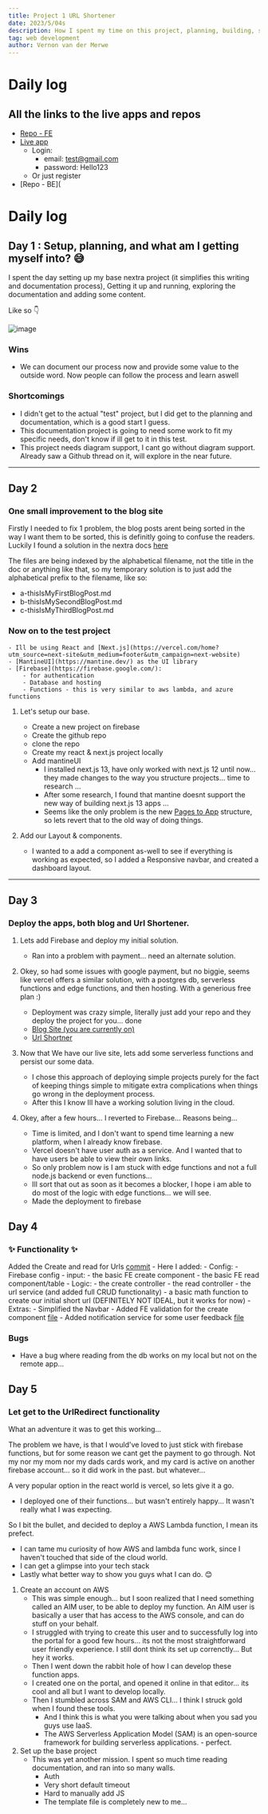 ```yaml
---
title: Project 1 URL Shortener
date: 2023/5/04s
description: How I spent my time on this project, planning, building, scrapping everyting and starting over.
tag: web development
author: Vernon van der Merwe
---
```

# Daily log
## All the links to the live apps and repos
- [Repo - FE](https://github.com/Vernon-van-der-Merwe/url-shortner)
- [Live app](url-shortner-79aa8.web.app)
    - Login: 
        -  email: test@gmail.com
        -  password: Hello123
    - Or just register
- [Repo - BE](

# Daily log

## Day 1 : Setup, planning, and what am I getting myself into? 😅
I spent the day setting up my base nextra project (it simplifies this writing and documentation process), Getting it up and running, exploring the documentation and adding some content.

Like so 👇

![image](/images/initialLaningPage.png)

### Wins
- We can document our process now and provide some value to the outside word. Now people can follow the process and learn aswell

### Shortcomings
- I didn't get to the actual "test" project, but I did get to the planning and documentation, which is a good start I guess.
- This documentation project is going to need some work to fit my specific needs, don't know if ill get to it in this test.
- This project needs diagram support, I cant go without diagram support. Already saw a Github thread on it, will explore in the near future.
---

## Day 2
### One small improvement to the blog site
Firstly I needed to fix 1 problem, the blog posts arent being sorted in the way I want them to be sorted, this is definitly going to confuse the readers.
Luckily I found a solution in the nextra docs [here](https://nextra.site/docs/guide/organize-files#default-behavior)

The files are being indexed by the alphabetical filename, not the title in the doc or anything like that, so my temporary solution is to just add the alphabetical prefix to the filename, like so:
- a-thisIsMyFirstBlogPost.md
- b-thisIsMySecondBlogPost.md
- c-thisIsMyThirdBlogPost.md

### Now on to the test project

    - Ill be using React and [Next.js](https://vercel.com/home?utm_source=next-site&utm_medium=footer&utm_campaign=next-website)
    - [MantineUI](https://mantine.dev/) as the UI library
    - [Firebase](https://firebase.google.com/): 
        - for authentication
        - Database and hosting
        - Functions - this is very similar to aws lambda, and azure functions

1. Let's setup our base.
    - Create a new project on firebase
    - Create the github repo
    - clone the repo
    - Create my react & next.js project locally
    - Add mantineUI
        - I installed next.js 13, have only worked with next.js 12 until now... they made changes to the way you structure projects... time to research ...
        - After some research, I found that mantine doesnt support the new way of building next.js 13 apps ...
        - Seems like the only problem is the new [Pages to App](https://nextjs.org/docs/pages/building-your-application/upgrading/app-router-migration) structure, so lets revert that to the old way of doing things.

2. Add our Layout & components.
    - I wanted to a add a component as-well to see if everything is working as expected, so I added a Responsive navbar, and created a dashboard layout.


---

## Day 3
### Deploy the apps, both blog and Url Shortener.

1. Lets add Firebase and deploy my initial solution.
    - Ran into a problem with payment... need an alternate solution.

2. Okey, so had some issues with google payment, but no biggie, seems like vercel offers a similar solution, with a postgres db, serverless functions and edge functions, and then hosting. With a generious free plan :)
    - Deployment was crazy simple, literally just add your repo and they deploy the project for you... done
    - [Blog Site (you are currently on)](https://next-portfolio-plum-six.vercel.app/)
    - [Url Shortner](https://url-shortner-blog.vercel.app/)

3. Now that We have our live site, lets add some serverless functions and persist our some data.
    - I chose this approach of deploying simple projects purely for the fact of keeping things simple to mitigate extra complications when things go wrong in the deployment process.
    - After this I know Ill have a working solution living in the cloud.

4. Okey, after a few hours... I reverted to Firebase... Reasons being...
    - Time is limited, and I don't want to spend time learning a new platform, when I already know firebase.
    - Vercel doesn't have user auth as a service. And I wanted that to have users be able to view their own links.
    - So only problem now is I am stuck with edge functions and not a full node.js backend or even functions...
    - Ill sort that out as soon as it becomes a blocker, I hope i am able to do most of the logic with edge functions... we will see.
    - Made the deployment to firebase

## Day 4
### ✨ Functionality ✨
Added the Create and read for Urls [commit](https://github.com/Vernon-van-der-Merwe/url-shortner/commit/976ae7079164d6d6bb732ad68d9866d8297116a9)
    - Here I added:
        - Config:
            - Firebase config
        - input:
            - the basic FE create component
            - the basic FE read component/table
        - Logic:
            - the create controller
            - the read controller
            - the url service (and added full CRUD functionality)
            - a basic math function to create our initial short url (DEFINITELY NOT IDEAL, but it works for now)
        - Extras: 
            - Simplified the Navbar
            - Added FE validation for the create component [file](https://github.com/Vernon-van-der-Merwe/url-shortner/blob/976ae7079164d6d6bb732ad68d9866d8297116a9/src/config/forms/config.ts#LL1C17-L1C17)
            - Added notification service for some user feedback [file](https://github.com/Vernon-van-der-Merwe/url-shortner/blob/976ae7079164d6d6bb732ad68d9866d8297116a9/src/services/page/notificationService.tsx#L4)
### Bugs
- Have a bug where reading from the db works on my local but not on the remote app...

## Day 5
### Let get to the UrlRedirect functionality

What an adventure it was to get this working...

The problem we have, is that I would've loved to just stick with firebase functions, but for some reason we cant get the payment to go through. Not my nor my mom nor my dads cards work, and my card is active on another firebase account... so it did work in the past. but whatever...

A very popular option in the react world is vercel, so lets give it a go.
- I deployed one of their functions... but wasn't entirely happy... It wasn't really what I was expecting.

So I bit the bullet, and decided to deploy a AWS Lambda function, I mean its prefect.
- I can tame mu curiosity of how AWS and lambda func work, since I haven't touched that side of the cloud world.
- I can get a glimpse into your tech stack
- Lastly what better way to show you guys what I can do. 😊

1. Create an account on AWS
    -   This was simple enough... but I soon realized that I need something called an AIM user, to be able to deploy my function. 
        An AIM user is basically a user that has access to the AWS console, and can do stuff on your behalf.
    - I struggled with trying to create this user and to successfully log into the portal for a good few hours... its not the most straightforward user friendly experience. I still dont think its set up correnctly...
        But hey it works.
    - Then I went down the rabbit hole of how I can develop these function apps.
    - I created one on the portal, and opened it online in that editor... its cool and all but I want to develop locally.
    - Then I stumbled across SAM and AWS CLI... I think I struck gold when I found these tools.
        - And I think this is what you were talking about when you sad you guys use IaaS.
        - The AWS Serverless Application Model (SAM) is an open-source framework for building serverless applications. - perfect.
2. Set up the base project
    - This was yet another mission. I spent so much time reading documentation, and ran into so many walls.
        - Auth
        - Very  short default timeout
        - Hard to manually add JS
        - The template file is completely new to me...
